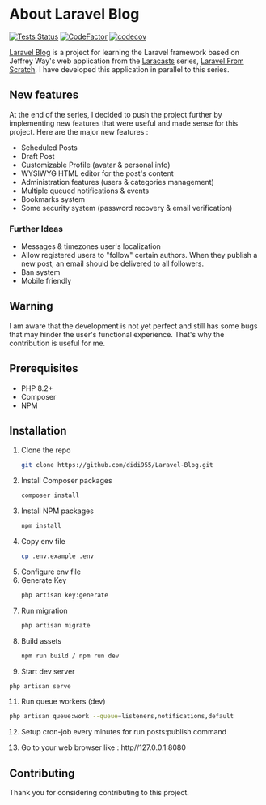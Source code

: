 # About Laravel Blog

[![Tests Status](https://github.com/didi955/Laravel-Blog/actions/workflows/tests.yml/badge.svg)](https://github.com/didi955/Laravel-Blog/actions/workflows/tests.yml)
[![CodeFactor](https://www.codefactor.io/repository/github/didi955/laravel-blog/badge)](https://www.codefactor.io/repository/github/didi955/laravel-blog)
[![codecov](https://codecov.io/gh/didi955/Laravel-Blog/branch/master/graph/badge.svg?token=2S5I3NLZDO)](https://codecov.io/gh/didi955/Laravel-Blog)

[Laravel Blog](https://blog.dylan-lannuzel.fr) is a project for learning the Laravel framework based on Jeffrey Way's web application from the [Laracasts](https://laracasts.com) series, [Laravel From Scratch](https://laravelfromscratch.com).
I have developed this application in parallel to this series.

## New features

At the end of the series, I decided to push the project further by implementing new features that were useful and made sense for this project.
Here are the major new features :

- Scheduled Posts
- Draft Post
- Customizable Profile (avatar & personal info)
- WYSIWYG HTML editor for the post's content
- Administration features (users & categories management)
- Multiple queued notifications & events
- Bookmarks system
- Some security system (password recovery & email verification)

### Further Ideas

- Messages & timezones user's localization
- Allow registered users to "follow" certain authors. When they publish a new post, an email should be delivered to all followers.
- Ban system
- Mobile friendly

## Warning

I am aware that the development is not yet perfect and still has some bugs that may hinder the user's functional experience.
That's why the contribution is useful for me.

## Prerequisites

* PHP 8.2+
* Composer
* NPM

## Installation

1. Clone the repo
   ```sh
   git clone https://github.com/didi955/Laravel-Blog.git
   ```
2. Install Composer packages
   ```sh
   composer install
   ```
4. Install NPM packages
   ```sh
   npm install
   ```
5. Copy env file
   ```sh
   cp .env.example .env
   ```
6. Configure env file
7. Generate Key
   ```sh
   php artisan key:generate
   ```
8. Run migration
   ```sh
   php artisan migrate
   ```
9. Build assets
   ```sh
   npm run build / npm run dev
   ```
10. Start dev server
   ```sh
   php artisan serve
   ```
11. Run queue workers (dev)
   ```sh
   php artisan queue:work --queue=listeners,notifications,default
   ```
12. Setup cron-job every minutes for run posts:publish command
    
14. Go to your web browser
    like : http//127.0.0.1:8080


## Contributing

Thank you for considering contributing to this project.

